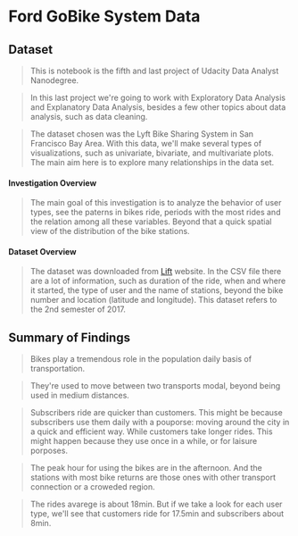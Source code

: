 #  Ford GoBike System Data


## Dataset

> This is notebook is the fifth and last project of Udacity Data Analyst Nanodegree.

> In this last project we're going to work with Exploratory Data Analysis and Explanatory Data Analysis, besides a few other topics about data analysis, such as data cleaning.

> The dataset chosen was the Lyft Bike Sharing System in San Francisco Bay Area. With this data, we'll make several types of visualizations, such as univariate, bivariate, and multivariate plots. The main aim here is to explore many relationships in the data set.

#### Investigation Overview

> The main goal of this investigation is to analyze the behavior of user types, see the paterns in bikes ride, periods with the most rides and the relation among all these variables. Beyond that a quick spatial view of the distribution of the bike stations.

#### Dataset Overview

> The dataset was downloaded from [Lift](https://www.lyft.com/bikes/bay-wheels/system-data) website. In the CSV file there are a lot of information, such as duration of the ride, when and where it started, the type of user and the name of stations, beyond the bike number and location (latitude and longitude). This dataset refers to the 2nd semester of 2017.

## Summary of Findings

> Bikes play a tremendous role in the population daily basis of transportation.

> They're used to move between two transports modal, beyond being used in medium distances.

> Subscribers ride are quicker than customers. This might be because subscribers use them daily with a pouporse: moving around the city in a quick and efficient way. While customers take longer rides. This might happen because they use once in a while, or for laisure porposes. 

> The peak hour for using the bikes are in the afternoon. And the stations with most bike returns are those ones with other transport connection or a croweded region.

> The rides avarege is about 18min. But if we take a look for each user type, we'll see that customers ride for 17.5min and subscribers about 8min. 



